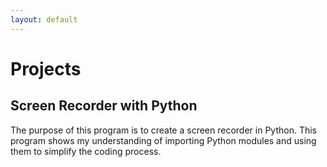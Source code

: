 ```yaml
---
layout: default
---
```

# Projects
## Screen Recorder with Python
The purpose of this program is to create a screen recorder in Python. This program shows my understanding of importing Python modules and using them to simplify the coding process.
